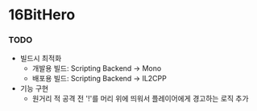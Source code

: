 # 16BitHero

### TODO
- 빌드시 최적화
  - 개발용 빌드: Scripting Backend -> Mono
  - 배포용 빌드: Scripting Backend -> IL2CPP
- 기능 구현
  - 원거리 적 공격 전 '!'를 머리 위에 띄워서 플레이어에게 경고하는 로직 추가
